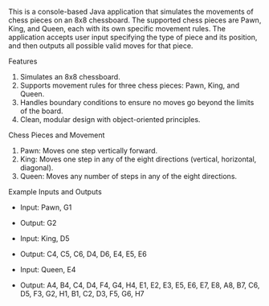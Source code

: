 This is a console-based Java application that simulates the movements of chess pieces on an 8x8 chessboard.
The supported chess pieces are Pawn, King, and Queen, each with its own specific movement rules. 
The application accepts user input specifying the type of piece and its position, and then outputs all possible valid moves for that piece.

Features
1) Simulates an 8x8 chessboard.
2) Supports movement rules for three chess pieces: Pawn, King, and Queen.
3) Handles boundary conditions to ensure no moves go beyond the limits of the board.
4) Clean, modular design with object-oriented principles.
   
Chess Pieces and Movement
1) Pawn: Moves one step vertically forward.
2) King: Moves one step in any of the eight directions (vertical, horizontal, diagonal).
3) Queen: Moves any number of steps in any of the eight directions.
   
Example Inputs and Outputs

- Input: Pawn, G1
- Output: G2

- Input: King, D5
- Output: C4, C5, C6, D4, D6, E4, E5, E6

- Input: Queen, E4
- Output: A4, B4, C4, D4, F4, G4, H4, E1, E2, E3, E5, E6, E7, E8, A8, B7, C6, D5, F3, G2, H1, B1, C2, D3, F5, G6, H7
